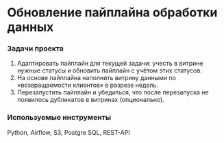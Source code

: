 ﻿# Обновление пайплайна обработки данных

### Задачи проекта
1. Адаптировать пайплайн для текущей задачи: учесть в витрине нужные статусы и обновить пайплайн с учётом этих статусов. 
2. На основе пайплайна наполнить витрину данными по «возвращаемости клиентов» в разрезе недель. 
3. Перезапустить пайплайн и убедиться, что после перезапуска не появилось дубликатов в витринах (опционально).

### Используемые инструменты
Python, Airflow, S3, Postgre SQL, REST-API
